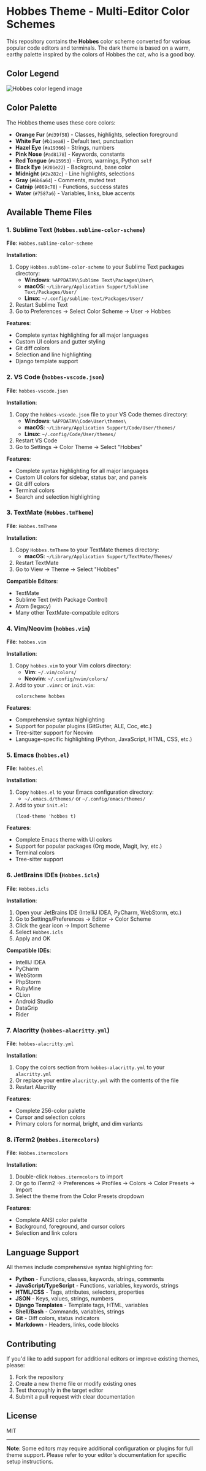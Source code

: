 # Hobbes Theme - Multi-Editor Color Schemes

This repository contains the **Hobbes** color scheme converted for various popular code editors and terminals. The dark theme is based on a warm, earthy palette inspired by the colors of Hobbes the cat, who is a good boy.

## Color Legend

![Hobbes color legend image](Hobbes-color-legend.png)


## Color Palette

The Hobbes theme uses these core colors:

- **Orange Fur** (`#d39f58`) - Classes, highlights, selection foreground
- **White Fur** (`#b1aea8`) - Default text, punctuation
- **Hazel Eye** (`#a19366`) - Strings, numbers
- **Pink Nose** (`#ad8178`) - Keywords, constants
- **Red Tongue** (`#a15953`) - Errors, warnings, Python `self`
- **Black Eye** (`#201e22`) - Background, base color
- **Midnight** (`#2a282c`) - Line highlights, selections
- **Gray** (`#6b6a64`) - Comments, muted text
- **Catnip** (`#869c78`) - Functions, success states
- **Water** (`#7587a6`) - Variables, links, blue accents

## Available Theme Files

### 1. Sublime Text (`Hobbes.sublime-color-scheme`)
**File**: `Hobbes.sublime-color-scheme`

**Installation**:
1. Copy `Hobbes.sublime-color-scheme` to your Sublime Text packages directory:
   - **Windows**: `%APPDATA%\Sublime Text\Packages\User\`
   - **macOS**: `~/Library/Application Support/Sublime Text/Packages/User/`
   - **Linux**: `~/.config/sublime-text/Packages/User/`
2. Restart Sublime Text
3. Go to Preferences → Select Color Scheme → User → Hobbes

**Features**:
- Complete syntax highlighting for all major languages
- Custom UI colors and gutter styling
- Git diff colors
- Selection and line highlighting
- Django template support

### 2. VS Code (`hobbes-vscode.json`)
**File**: `hobbes-vscode.json`

**Installation**:
1. Copy the `hobbes-vscode.json` file to your VS Code themes directory:
   - **Windows**: `%APPDATA%\Code\User\themes\`
   - **macOS**: `~/Library/Application Support/Code/User/themes/`
   - **Linux**: `~/.config/Code/User/themes/`
2. Restart VS Code
3. Go to Settings → Color Theme → Select "Hobbes"

**Features**:
- Complete syntax highlighting for all major languages
- Custom UI colors for sidebar, status bar, and panels
- Git diff colors
- Terminal colors
- Search and selection highlighting

### 3. TextMate (`Hobbes.tmTheme`)
**File**: `Hobbes.tmTheme`

**Installation**:
1. Copy `Hobbes.tmTheme` to your TextMate themes directory:
   - **macOS**: `~/Library/Application Support/TextMate/Themes/`
2. Restart TextMate
3. Go to View → Theme → Select "Hobbes"

**Compatible Editors**:
- TextMate
- Sublime Text (with Package Control)
- Atom (legacy)
- Many other TextMate-compatible editors

### 4. Vim/Neovim (`hobbes.vim`)
**File**: `hobbes.vim`

**Installation**:
1. Copy `hobbes.vim` to your Vim colors directory:
   - **Vim**: `~/.vim/colors/`
   - **Neovim**: `~/.config/nvim/colors/`
2. Add to your `.vimrc` or `init.vim`:
   ```vim
   colorscheme hobbes
   ```

**Features**:
- Comprehensive syntax highlighting
- Support for popular plugins (GitGutter, ALE, Coc, etc.)
- Tree-sitter support for Neovim
- Language-specific highlighting (Python, JavaScript, HTML, CSS, etc.)

### 5. Emacs (`hobbes.el`)
**File**: `hobbes.el`

**Installation**:
1. Copy `hobbes.el` to your Emacs configuration directory:
   - `~/.emacs.d/themes/` or `~/.config/emacs/themes/`
2. Add to your `init.el`:
   ```elisp
   (load-theme 'hobbes t)
   ```

**Features**:
- Complete Emacs theme with UI colors
- Support for popular packages (Org mode, Magit, Ivy, etc.)
- Terminal colors
- Tree-sitter support

### 6. JetBrains IDEs (`Hobbes.icls`)
**File**: `Hobbes.icls`

**Installation**:
1. Open your JetBrains IDE (IntelliJ IDEA, PyCharm, WebStorm, etc.)
2. Go to Settings/Preferences → Editor → Color Scheme
3. Click the gear icon → Import Scheme
4. Select `Hobbes.icls`
5. Apply and OK

**Compatible IDEs**:
- IntelliJ IDEA
- PyCharm
- WebStorm
- PhpStorm
- RubyMine
- CLion
- Android Studio
- DataGrip
- Rider

### 7. Alacritty (`hobbes-alacritty.yml`)
**File**: `hobbes-alacritty.yml`

**Installation**:
1. Copy the colors section from `hobbes-alacritty.yml` to your `alacritty.yml`
2. Or replace your entire `alacritty.yml` with the contents of the file
3. Restart Alacritty

**Features**:
- Complete 256-color palette
- Cursor and selection colors
- Primary colors for normal, bright, and dim variants

### 8. iTerm2 (`Hobbes.itermcolors`)
**File**: `Hobbes.itermcolors`

**Installation**:
1. Double-click `Hobbes.itermcolors` to import
2. Or go to iTerm2 → Preferences → Profiles → Colors → Color Presets → Import
3. Select the theme from the Color Presets dropdown

**Features**:
- Complete ANSI color palette
- Background, foreground, and cursor colors
- Selection and link colors

## Language Support

All themes include comprehensive syntax highlighting for:

- **Python** - Functions, classes, keywords, strings, comments
- **JavaScript/TypeScript** - Functions, variables, keywords, strings
- **HTML/CSS** - Tags, attributes, selectors, properties
- **JSON** - Keys, values, strings, numbers
- **Django Templates** - Template tags, HTML, variables
- **Shell/Bash** - Commands, variables, strings
- **Git** - Diff colors, status indicators
- **Markdown** - Headers, links, code blocks

## Contributing

If you'd like to add support for additional editors or improve existing themes, please:

1. Fork the repository
2. Create a new theme file or modify existing ones
3. Test thoroughly in the target editor
4. Submit a pull request with clear documentation

## License

MIT

---

**Note**: Some editors may require additional configuration or plugins for full theme support. Please refer to your editor's documentation for specific setup instructions. 
